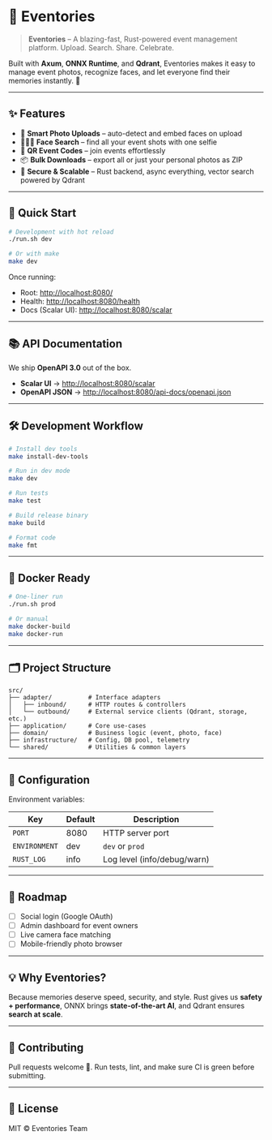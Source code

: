 # 🎉 Eventories

> **Eventories** – A blazing-fast, Rust-powered event management platform.
> Upload. Search. Share. Celebrate.

Built with **Axum**, **ONNX Runtime**, and **Qdrant**, Eventories makes it easy to manage event photos, recognize faces, and let everyone find their memories instantly. 🚀

---

## ✨ Features

* 📸 **Smart Photo Uploads** – auto-detect and embed faces on upload
* 🧑‍🤝‍🧑 **Face Search** – find all your event shots with one selfie
* 🔗 **QR Event Codes** – join events effortlessly
* 📦 **Bulk Downloads** – export all or just your personal photos as ZIP
* 🔐 **Secure & Scalable** – Rust backend, async everything, vector search powered by Qdrant

---

## 🚀 Quick Start

```bash
# Development with hot reload
./run.sh dev

# Or with make
make dev
```

Once running:

* Root: [http://localhost:8080/](http://localhost:8080/)
* Health: [http://localhost:8080/health](http://localhost:8080/health)
* Docs (Scalar UI): [http://localhost:8080/scalar](http://localhost:8080/scalar)

---

## 📚 API Documentation

We ship **OpenAPI 3.0** out of the box.

* **Scalar UI** → [http://localhost:8080/scalar](http://localhost:8080/scalar)
* **OpenAPI JSON** → [http://localhost:8080/api-docs/openapi.json](http://localhost:8080/api-docs/openapi.json)

---

## 🛠 Development Workflow

```bash
# Install dev tools
make install-dev-tools

# Run in dev mode
make dev

# Run tests
make test

# Build release binary
make build

# Format code
make fmt
```

---

## 🐳 Docker Ready

```bash
# One-liner run
./run.sh prod

# Or manual
make docker-build
make docker-run
```

---

## 🗂 Project Structure

```
src/
├── adapter/          # Interface adapters
│   ├── inbound/      # HTTP routes & controllers
│   └── outbound/     # External service clients (Qdrant, storage, etc.)
├── application/      # Core use-cases
├── domain/           # Business logic (event, photo, face)
├── infrastructure/   # Config, DB pool, telemetry
└── shared/           # Utilities & common layers
```

---

## 🔧 Configuration

Environment variables:

| Key           | Default | Description                 |
| ------------- | ------- | --------------------------- |
| `PORT`        | 8080    | HTTP server port            |
| `ENVIRONMENT` | dev     | `dev` or `prod`             |
| `RUST_LOG`    | info    | Log level (info/debug/warn) |

---

## 🧭 Roadmap

* [ ] Social login (Google OAuth)
* [ ] Admin dashboard for event owners
* [ ] Live camera face matching
* [ ] Mobile-friendly photo browser

---

## 💡 Why Eventories?

Because memories deserve speed, security, and style.
Rust gives us **safety + performance**, ONNX brings **state-of-the-art AI**, and Qdrant ensures **search at scale**.

---

## 🤝 Contributing

Pull requests welcome 💌.
Run tests, lint, and make sure CI is green before submitting.

---

## 📜 License

MIT © Eventories Team
